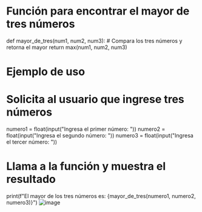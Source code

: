 # Función para encontrar el mayor de tres números
def mayor_de_tres(num1, num2, num3):
    # Compara los tres números y retorna el mayor
    return max(num1, num2, num3)

# Ejemplo de uso
# Solicita al usuario que ingrese tres números
numero1 = float(input("Ingresa el primer número: "))
numero2 = float(input("Ingresa el segundo número: "))
numero3 = float(input("Ingresa el tercer número: "))

# Llama a la función y muestra el resultado
print(f"El mayor de los tres números es: {mayor_de_tres(numero1, numero2, numero3)}")
![image](https://github.com/user-attachments/assets/0a4a02d3-df43-4756-bd88-7a99b67b3d95)
